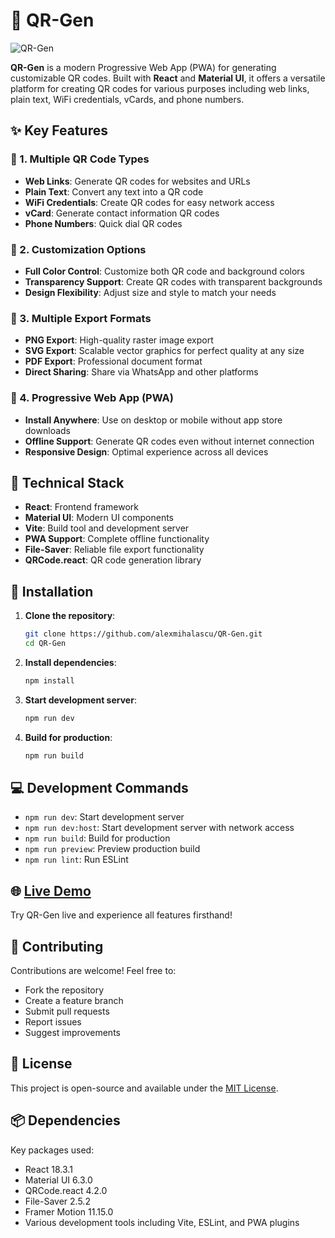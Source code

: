 # 🎨 QR-Gen
![QR-Gen](https://i.ibb.co/RTJQ7Hm/android-chrome-192x192.png)

**QR-Gen** is a modern Progressive Web App (PWA) for generating customizable QR codes. Built with **React** and **Material UI**, it offers a versatile platform for creating QR codes for various purposes including web links, plain text, WiFi credentials, vCards, and phone numbers.

## ✨ Key Features

### 🎯 1. Multiple QR Code Types
- **Web Links**: Generate QR codes for websites and URLs
- **Plain Text**: Convert any text into a QR code
- **WiFi Credentials**: Create QR codes for easy network access
- **vCard**: Generate contact information QR codes
- **Phone Numbers**: Quick dial QR codes

### 🎨 2. Customization Options
- **Full Color Control**: Customize both QR code and background colors
- **Transparency Support**: Create QR codes with transparent backgrounds
- **Design Flexibility**: Adjust size and style to match your needs

### 💾 3. Multiple Export Formats
- **PNG Export**: High-quality raster image export
- **SVG Export**: Scalable vector graphics for perfect quality at any size
- **PDF Export**: Professional document format
- **Direct Sharing**: Share via WhatsApp and other platforms

### 📱 4. Progressive Web App (PWA)
- **Install Anywhere**: Use on desktop or mobile without app store downloads
- **Offline Support**: Generate QR codes even without internet connection
- **Responsive Design**: Optimal experience across all devices

## 🔧 Technical Stack
- **React**: Frontend framework
- **Material UI**: Modern UI components
- **Vite**: Build tool and development server
- **PWA Support**: Complete offline functionality
- **File-Saver**: Reliable file export functionality
- **QRCode.react**: QR code generation library

## 🚀 Installation

1. **Clone the repository**:
   ```bash
   git clone https://github.com/alexmihalascu/QR-Gen.git
   cd QR-Gen
   ```

2. **Install dependencies**:
   ```bash
   npm install
   ```

3. **Start development server**:
   ```bash
   npm run dev
   ```

4. **Build for production**:
   ```bash
   npm run build
   ```

## 💻 Development Commands
- `npm run dev`: Start development server
- `npm run dev:host`: Start development server with network access
- `npm run build`: Build for production
- `npm run preview`: Preview production build
- `npm run lint`: Run ESLint

## 🌐 [Live Demo](https://qr-gen-eosin-rho.vercel.app/)
Try QR-Gen live and experience all features firsthand!

## 🤝 Contributing
Contributions are welcome! Feel free to:
- Fork the repository
- Create a feature branch
- Submit pull requests
- Report issues
- Suggest improvements

## 📄 License
This project is open-source and available under the [MIT License](LICENSE).

## 📦 Dependencies
Key packages used:
- React 18.3.1
- Material UI 6.3.0
- QRCode.react 4.2.0
- File-Saver 2.5.2
- Framer Motion 11.15.0
- Various development tools including Vite, ESLint, and PWA plugins
